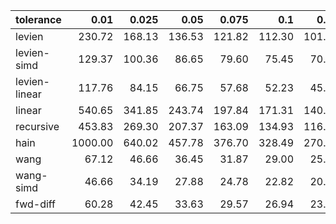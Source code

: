 | tolerance    |   0.01 |   0.025 |   0.05 |   0.075 |   0.1 |   0.15 |   0.2 |   0.25 |   0.5 |   1 |
|--------------| ------:| ------:| ------:| ------:| ------:| ------:| ------:| ------:| ------:| ------:|
|levien        | 230.72 | 168.13 | 136.53 | 121.82 | 112.30 | 101.21 | 95.24 | 90.26 | 78.48 | 68.84 |
|levien-simd   | 129.37 | 100.36 | 86.65 | 79.60 | 75.45 | 70.34 | 67.93 | 65.53 | 60.15 | 56.03 |
|levien-linear | 117.76 | 84.15 | 66.75 | 57.68 | 52.23 | 45.45 | 41.57 | 38.35 | 29.76 | 24.18 |
|linear        | 540.65 | 341.85 | 243.74 | 197.84 | 171.31 | 140.37 | 120.57 | 107.12 | 75.53 | 52.73 |
|recursive     | 453.83 | 269.30 | 207.37 | 163.09 | 134.93 | 116.06 | 103.97 | 91.98 | 60.21 | 45.39 |
|hain          | 1000.00 | 640.02 | 457.78 | 376.70 | 328.49 | 270.97 | 236.69 | 213.24 | 155.16 | 114.34 |
|wang          | 67.12 | 46.66 | 36.45 | 31.87 | 29.00 | 25.41 | 22.97 | 21.40 | 17.22 | 13.99 |
|wang-simd     | 46.66 | 34.19 | 27.88 | 24.78 | 22.82 | 20.25 | 18.56 | 17.36 | 14.40 | 11.99 |
|fwd-diff      | 60.28 | 42.45 | 33.63 | 29.57 | 26.94 | 23.81 | 21.79 | 20.24 | 16.57 | 13.65 |
